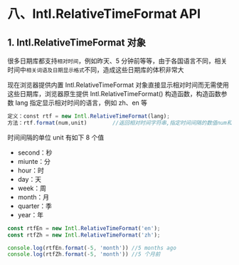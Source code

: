 # 八、Intl.RelativeTimeFormat API

## 1. Intl.RelativeTimeFormat 对象

很多日期库都支持`相对时间`，例如昨天、5 分钟前等等，由于各国语言不同，相关时间中`相关词语及日期显示格式`不同，造成这些日期库的体积非常大

现在浏览器提供内置 Intl.RelativeTimeFormat 对象直接显示相对时间而无需使用这些日期库，浏览器原生提供 Intl.RelativeTimeFormat() 构造函数，构造函数参数 lang 指定显示相对时间的语言，例如 zh、en 等

```javascript
定义：const rtf = new Intl.RelativeTimeFormat(lang);
方法：rtf.format(num,unit)        //返回相对时间字符串,指定时间间隔的数值num和单位unit
```

时间间隔的单位 unit 有如下 8 个值

* second：秒
* miunte：分
* hour：时
* day：天
* week：周
* month：月
* quarter：季
* year：年

```javascript
const rtfEn = new Intl.RelativeTimeFormat('en');
const rtfZh = new Intl.RelativeTimeFormat('zh');

console.log(rtfEn.format(-5, 'month')) //5 months ago
console.log(rtfZh.format(-5, 'month')) //5 个月前
```
